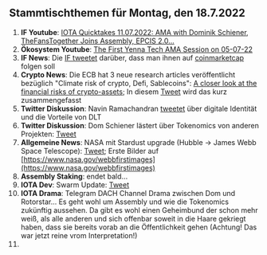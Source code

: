 ## Stammtischthemen für Montag, den 18.7.2022

1. **IF Youtube**: [IOTA Quicktakes 11.07.2022: AMA with Dominik Schiener, TheFansTogether Joins Assembly, EPCIS 2.0...](https://www.youtube.com/watch?v=020LE1SIDUA)
2. **Ökosystem Youtube**: [The First Yenna Tech AMA Session on 05-07-22](https://www.youtube.com/watch?v=IvWkyASrVns)
3. **IF News**: Die [IF tweetet](https://twitter.com/iota/status/1546796522607677442?s=20&t=pQNBdWktaxwbD1DuPFxljQ) darüber, dass man ihnen auf [coinmarketcap](https://coinmarketcap.com/community/profile/IOTA_Foundation) folgen soll 
4. **Crypto News**: Die ECB hat 3 neue research articles veröffentlicht bezüglich "Climate risk of crypto, Defi, Sablecoins": [A closer look at the financial risks of crypto-assets](https://www.ecb.europa.eu/pub/financial-stability/macroprudential-bulletin/html/index.en.html); In diesem [Tweet](https://twitter.com/paddi_hansen/status/1546814639207370755?s=20&t=mynAyPDG0BLu-MfG9IfjpA) wird das kurz zusammengefasst
5. **Twitter Diskussion**: Navin Ramachandran [tweetet](https://twitter.com/navinram999/status/1546615594384084998?s=20&t=PYbrwmVo9JeSXCst0sCEOA) über digitale Identität und die Vorteile von DLT
6. **Twitter Diskussion**: Dom Schiener lästert über Tokenomics von anderen Projekten: [Tweet](https://twitter.com/DomSchiener/status/1546887917645316097?s=20&t=Pr-pHTkD9tdp35tjHEQoMg)
7. **Allgemeine News**: NASA mit Stardust upgrade (Hubble -> James Webb Space Telescope): [Tweet](https://twitter.com/NASAWebb/status/1546877197583060993?s=20&t=Pr-pHTkD9tdp35tjHEQoMg); Erste Bilder auf [https://www.nasa.gov/webbfirstimages](https://www.nasa.gov/webbfirstimages)
8. **Assembly Staking**: endet bald...
9. **IOTA Dev**: Swarm Update: [Tweet](https://twitter.com/iota_swarm/status/1546909829070995457?s=20&t=WtCVFS_UfjCHzImep0tiUA)
10. **IOTA Drama**: Telegram DACH Channel Drama zwischen Dom und Rotorstar... Es geht wohl um Assembly und wie die Tokenomics zukünftig aussehen. Da gibt es wohl einen Geheimbund der schon mehr weiß, als alle anderen und sich offenbar soweit in die Haare gekriegt haben, dass sie bereits vorab an die Öffentlichkeit gehen (Achtung! Das war jetzt reine vrom Interpretation!)
11. 

